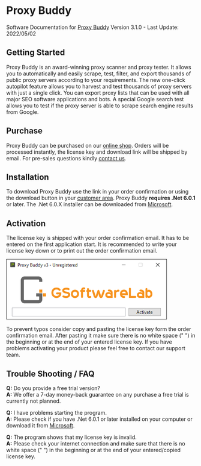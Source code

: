 # Proxy Buddy

Software Documentation for [Proxy Buddy](https://gsoftwarelab.com/proxy-buddy-scraper-tester/) Version 3.1.0 - Last Update: 2022/05/02

## Getting Started

Proxy Buddy is an award-winning proxy scanner and proxy tester. It allows you to automatically and easily scrape, test, filter, and export thousands of public proxy servers according to your requirements. The new one-click autopilot feature allows you to harvest and test thousands of proxy servers with just a single click. You can export proxy lists that can be used with all major SEO software applications and bots. A special Google search test allows you to test if the proxy server is able to scrape search engine results from Google.

## Purchase

Proxy Buddy can be purchased on our [online shop](https://gsoftwarelab.com/shop/). Orders will be processed instantly, the license key and download link will be shipped by email. For pre-sales questions kindly [contact us](https://gsoftwarelab.com/contact-us/).

## Installation

To download Proxy Buddy use the link in your order confirmation or using the download button in your [customer area](https://gsoftwarelab.com/my-account/downloads/). Proxy Buddy **requires .Net 6.0.1** or later. The .Net 6.0.X installer can be downloaded from [Microsoft](https://dotnet.microsoft.com/en-us/download/dotnet/6.0).

## Activation

The license key is shipped with your order confirmation email. It has to be entered on the first application start. It is recommended to write your license key down or to print out the order confirmation email.

![License activation](assets/img/activation.png)

To prevent typos consider copy and pasting the license key form the order confirmation email. After pasting it make sure there is no white space (" ") in the beginning or at the end of your entered license key. If you have problems activating your product please feel free to contact our support team.

## Trouble Shooting / FAQ

**Q:** Do you provide a free trial version? \
**A:** We offer a 7-day money-back guarantee on any purchase a free trial is currently not planned.

**Q:** I have problems starting the program. \
**A:** Please check if you have .Net 6.0.1 or later installed on your computer or download it from [Microsoft](https://dotnet.microsoft.com/en-us/download/dotnet/6.0).

**Q:** The program shows that my license key is invalid. \
**A:** Please check your internet connection and make sure that there is no white space (" ") in the beginning or at the end of your entered/copied license key.
